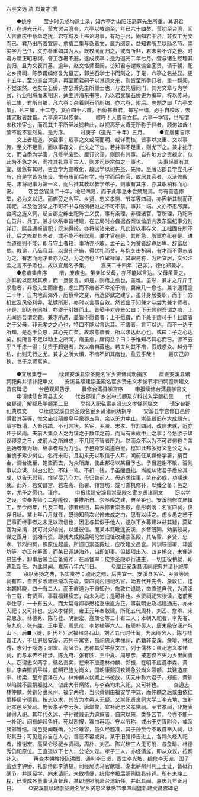<!-- { "loadSidebar": true } -->
六亭文选 清 郑兼才 撰  

　　●姚序
　　莹少时见成均课士录，知六亭为山阳汪瑟葊先生所重。其识君也，在道光元年，莹方罢台湾令，六亭以教谕至，年已六十四矣。莹初至台湾，闻人言嘉庆中蔡牵之扰，君守城及上书论时事，有功于台，固知君干济，非仅工为文而已。君乃出所着宜居、愈瘖二集与杂着文，属为阅定，益知君所至以励名节、崇实学为己任，文亦朴重如其为人。既校阅而归之，或有所非，君未尝不许之也。时君方厘正昭忠祠，督工赤暑不避，遂成疾卒；是为道光二年七月，莹与诸生经理其丧归，且为文表其墓。逾年，赵文恪师至闽，访知君与谢教谕金銮贤，请于朝，祀之乡贤祠，陈恭甫编修复为墓志，郭兰石学士书而刻之。于是，六亭之名益显。更十五年，莹分巡台湾道，再至而君嗣子以其遗文来，则皆莹所手订者，重一翻阅，不觉泫然。老友左石侨，亦瑟葊先生所重士也，与君先后同门，其为文章与为学官，行业相埒而未相识，适主讲海东书院，乃以君文属石侨更为编审，梓以传马。前二集，君所自编，凡六卷；杂着则石侨所编，亦六卷，附后。总题之曰「六亭文集」，凡三编，十二卷，文百四十六首。石侨甚重君，每写一编，必手自校政，去其冗散者数篇。六亭洵可以传矣。
　　嗟呼！人贵自立耳。六亭一学官，世所谓末秩冷宦也，而观其生平所至发摅若此，以视高牙大纛无所称于世者，顾何如哉！莹不能不瞿然矣。是为序。
　　时庚子（道光二十年）五月。
　　●宜居集自序
　　文上者载道，次载事；载事之文或简而明、或详而核，皆事以文重、文以事传。至文不足重，而以事存文，此文之下也。若并事不足重，则尤下之。兼才拙于文，而自忝为学官，凡修举废坠、厘订讹谬，则颇有其事。自有地方之责视之，似此为不急之务，而推其礼意于古人，则亦司徒宗伯之一事也。
　　夫事轻重有其宜、缓急有其时，古立学为宣教化，故因学以祀先圣、先师。至唐诏郡县学立孔子庙，自是学皆为庙设。惟有庙而后有学，有学而后有官，故居其官者，以洁修殿庑、肃将祀事为第一义，而后推其教以教学弟子，则事有其序，亦其职稍称而心安。
　　窃尝念官此二十年，地经四易，而于此事悉未尝兢兢焉。每有营造修举，必为文以记。而庙旁之名宦、乡贤、忠义孝悌、节孝等四祠，亦因新其制而正其祀，以及他创举之不可不书与俗例相沿之不可不禁，事非一端，文亦不忍尽弃。台湾之旌义祠，起自郡之绅士祀阵亡义民，事有条理，非理诸官。官所理，乃祀阵亡员弁、兵丁。兼才以系奉旨特建，在志局时亦尝据各案议恤册内及东瀛纪事分别详订，牒县通报请祀；既末得报，亦将俟诸来者。凡此皆以事存文，工拙固在所不计。后之修郡县志者，或不能不有取焉。兼才官在是，其所急、所重亦祗在是。进而道德则不能，即与守土者较，事功亦不敢。孟子云：为贫者辞尊居卑、辞富居贫。教谕，八品官耳，以隶孔子庙，得优礼而贫，与抱关击柝同，有才而不得志者为之，有志而无才者亦为之。为之何也？位卑禄薄，其职易称，为所宜居，文公注孟之言不予欺也。故以宜居名予集。
　　嘉庆二十四年（己卯），德化郑兼才。
　　●愈瘖集自序
　　瘖，废疾也。虽亲如父母，亦不能以言达。父母虽爱之，亦鲜能以医起其疾，而一旦使言。如是，则瘖之愈也，盖难。虽然，兼才之斤斤于求愈者，非愈夫生而瘖也，虑生而不瘖者不幸沦于瘖，冀庶几一愈也。兼才通籍逾二十年，自内地调海外，历蔡牵之变，再选邵武之建宁，虽非身居要职，而于一方机宜及风俗利弊，私牍所形，亦时以言事自效。然皆出于知兼才与尝为兼才师者。非是，即近在同城，亦终于引嫌而止。昔晏子对齐景公曰：下无言则吾谓之瘖，上无闻则吾谓之聋。兼才所遇，盖皆不愿聋者；上不愿聋，而下处于瘖可乎！且瘖者之于父母，非无孝之之心也，特口不能以言达耳。不瘖者，言可以达，而不一达于所知，是忍于负恩，其心先亡矣。故求愈瘖者，所以求达此心也。或曰：子之心达矣，倘所言不足以动上之所闻，瘖虽愈，庸何益？曰：予惟知尽其心而已。谚不云乎？千虑一得；犹贤于趋避者，故以瘖自藏也。若夫利其不瘖，假威惑众、越分干私，此则无行之尤。兼才之所大惧，不瘖不如其瘖也。愈云乎哉！
　　嘉庆己卯秋，书于京师寓庐。

　　●宜居集卷一
　　续建安溪县崇圣殿名宦乡贤诸祠劝捐序
　　厘正安溪县诸祠祀典并请补祀申文
　　安溪县续建崇圣殿名宦乡贤忠义孝悌节孝四祠暨新建文昌宫碑记
　　台邑观风告示
　　募修台湾县学宫序
　　申报续修台湾县学宫文
　　申请续修台湾县志文
　　代台郡请广乡试中式额及岁科试入学额初呈
　　代台郡请广解额及学额第二呈
　　举报入祀名宦乡贤忠义孝悌祠牒文
　　请定台郡祀典牒文
　　○续建安溪县崇圣殿名宦乡贤诸祠劝捐序
　　安溪县学宫修自邑绅傅君其英等，惟文庙壮丽矞皇甲泉郡五邑，余以无力中止。崇圣殿旧在大成殿东，墙宇既塌，人畜践踏，不可言状。名宦、乡贤、忠孝、节烈四祠，改建未就，近亦坏于风雨。夫前人集众人之力谋之于数年之前，而尚有未成中止之事；今急欲于谋议寝息之日，成前人之所难成，不几同不智者所为。然而众不以为不可者何也？盖创始者难为功、继事者易为力也。予邑距安溪逾百里，稔知此邦多好义急公之人，惟愧予素少树立，名行未彰，且初来无以取信于人耳。闻前任某谋修学署，捐百金，调台檄至，饱橐而去，为众所譁，使此邦尽以某目予也。予当避谢不敏，否则事以众谋、财由公贮，不昧一笔、不扣一钱，予虽闇且拙，尚能从诸君子后总其成，以告无愆焉。惟望尽乃心力，毋归咎前人、毋追求往事，势在必成，功期速就。此外，若文昌宫、若左斋、衙署、頖宫坊，或可乘机修补，以臻全备；邑之幸，尤予之愿也。谨序。
　　申报续建安溪县崇圣殿名宦乡贤诸祠文
　　窃以学之设，崇奉先师；二祭隆仪，兼推所自。崇圣殿之建，典至钜也。安溪前修文庙辍工，至今阅年，约及二旬，修者已旧，其未修者崇圣殿，愈形剥落；名宦四祠，仅存旧址。某上年八月就任，既询知前次兴修未成之由，思有以续之。虑乡愚之惑于己事而继事者之未足以取信也，因思与其假手他人，遽尔下乡募建以益其疑，莫如官为亲捐，犹可对众输诚，以坚彼信。而某本籍毗连安溪，乡音既同，劝捐较易，谋之匝月，创始有资。即就大成殿后明伦堂旧址改建崇圣殿，其名宦、乡贤、忠孝、节烈四祠，照原位起盖，所遗旧崇圣殿址，应改建文昌宫。其训导衙署、頖宫坊等，亦正在筹画，而某已调缺海外，当即卸事。但银项出入、四乡捐交，未便遽易生手，卸事后某当自备资斧，在局督率；俟崇圣殿恭行进主，一切工役稍就，即速赴新任。为此具闻。嘉庆八年六月日。
　　○厘正安溪县诸祠祀典并请补祀申文
　　窃以表扬之典，名实贵符；禋祀之修，后先宜一。安溪县名宦、乡贤等厥祠有四，自去岁改建已渐次完竣。查四祠内旧祀名宦，始五代开先令、詹敦仁，迄本朝韩晓，四十有二人。而王直道为王审知孙，詹敦仁退隐，举直道自代，为清溪令三载，有贤声，事载福建续志，向未入祀；是可补也。乡贤祠祀宋张读，迄前明李仕亨，一十有五人。而太常寺卿李懋桧乏忠直方正，事载明史及福建通志，亦未入祀；又可补也。忠义孝悌祠，雍正元年奉敕建，所祀五代周朴、刘乙、詹琲、宋郑思永、林德秀、陈与桂、明谢宏、高凤仑等二十有二人；本朝入祀者，李先春、陈九府、张有胜、王中夏、周思彦、李梦植等六人。按周朴吴人，唐末隐安溪产坑山下，后■〈徙，阝代彳〉居福州乌石山。刘乙五代时仕闽，为凤阁舍人。陈与桂晋江人，不仕避居安溪，志列于寓贤，虽祀忠义孝悌祠，而籍非安溪。詹琲、林德秀，志列于隐逸；谢宏、高凤仑，志称其受学蔡文庄，列于儒林：虽祀忠义孝悌祠，而与本传不相涉。陈九府、张有胜、王中夏、周思彦，按志仅不失为乡里间善人。窃谓忠义两字，循名责实，在宋不应遗林仲麟、郑振，在明不应遗李森、黄钏。李森赈饥平贼，前明已旌为尚义，国朝康熙间钦赐急公尚义匾额，其建造庙宇、桥梁，至今遗泽在人。林仲麟以伏阙上书被放，庆元中称六君子。郑振、黄钏以陷贼不屈捐躯就义，似此大节炳然，与李森均未入祀，又可补也。
　　查通志林仲麟、黄钏分隶泉州、福宁两府，当以黄钏由福安学中式，而仲麟之后或由依仁里移居宁德县。按志以求，其皆为本邑人无疑。又崇祀贤良祠大学士李光地，宜补祀本邑乡贤祠。旌表孝子李云永、唐焻黎，宜补祀忠义孝悌祠。至节孝祠，非旌表鲜得入祀。其年代久远，子孙微贱无力追旌者，自宋以来，类多苦节，今亦不能一一补祀。间有衅起争奸、死以烈报，寡由再适、守以节称，或出于吏胥附会，或系族邻冒结。同邑见闻既确，公论难容，虽久经题准，其子孙至今不敢自奉入祠，以彰其丑；可见是非自在人心，善恶不容或爽。某于旧腊择吉进主，各祠久经入祀者，惟谢宏、高凤仑移祀乡贤祠，周朴、刘乙、陈兴桂三人无可附，与詹琲、林德秀仍祀原位。王直道以下七人，公论久定。孝子二人，亦经请旌，即从众议，按祠补入。
　　再查本朝教授陈洪图、通判李日璟、贡生李光坡、编修李天宠、国子监丞李钟侨、礼部侍郎李清植、司经局洗马官献瑶、湖北蕲州州判王士让，皆砥行砺节，并邃经学，向未请祀，未敢擅便，统俟举报后照例牒县转详。所有未竣工程，已责成各董事认真督理，某即遵照前赴台湾新任。并此具闻。嘉庆九年正月日。
　　○安溪县续建崇圣殿名宦乡贤忠义孝悌节孝四祠暨新建文昌宫碑记
